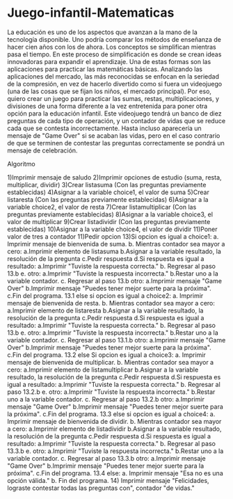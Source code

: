 
# Juego-infantil-Matematicas

La educación es uno de los aspectos que avanzan a la mano de la tecnología disponible. Uno podría comparar los métodos de enseñanza de hacer cien años con los de ahora. Los conceptos se simplifican mientras pasa el tiempo. En este proceso de simplificación es donde se crean ideas innovadoras para expandir el aprendizaje. Una de estas formas son las aplicaciones para practicar las matemáticas básicas. Analizando las aplicaciones del mercado, las más reconocidas se enfocan en la seriedad de la compresión, en vez de hacerlo divertido como si fuera un videojuego (una de las cosas que se fijan los niños, el mercado principal). Por eso, quiero crear un juego para practicar las sumas, restas, multiplicaciones, y divisiones de una forma diferente a la vez entretenida para poner otra opción para la educación infantil. Este videojuego tendrá un banco de diez preguntas de cada tipo de operación, y un contador de vidas que se reduce cada que se contesta incorrectamente. Hasta incluso aparecería un mensaje de "Game Over" si se acaban las vidas, pero en el caso contrario de que se terminen de contestar las preguntas correctamente se pondrá un mensaje de celebración.

Algoritmo

1)Imprimir mensaje de saludo
2)Imprimir opciones de estudio (suma, resta, multiplicar, dividir)
3)Crear listasuma (Con las preguntas previamente establecidas)
4)Asignar a la variable choice1, el valor de suma
5)Crear listaresta (Con las preguntas previamente establecidas)
6)Asignar a la variable choice2, el valor de resta
7)Crear listamultiplicar (Con las preguntas previamente establecidas)
8)Asignar a la variable choice3, el valor de multiplicar
9)Crear listadividir (Con las preguntas previamente establecidas)
10)Asignar a la variable choice4, el valor de dividir
11)Poner valor de tres a contador
11)Pedir opcion
13)Si opcion es igual a choice1:
      a. Imprimir mensaje de bienvenida de suma.
      b. Mientras contador sea mayor a cero:
            a.Imprimir elemento de listasuma
            b.Asignar a la variable resultado, la resolución de la pregunta
            c.Pedir respuesta
            d.Si respuesta es igual a resultado:
                       a.Imprimir "Tuviste la respuesta correcta."
                       b. Regresar al paso 13.b
             e. otro:
                       a.Imprimir "Tuviste la respuesta incorrecta."
                       b.Restar uno a la variable contador.
                        c. Regresar al paso 13.b
        otro:
                a.Imprimir mensaje "Game Over"
                b.Imprimir mensaje "Puedes tener mejor suerte para la próxima".
                c.Fin del programa.
13.1 else si opcion es igual a choice2:
      a. Imprimir mensaje de bienvenida de resta.
      b. Mientras contador sea mayor a cero:
            a.Imprimir elemento de listaresta
            b.Asignar a la variable resultado, la resolución de la pregunta
            c.Pedir respuesta
            d.Si respuesta es igual a resultado:
                       a.Imprimir "Tuviste la respuesta correcta."
                       b. Regresar al paso 13.b
             e. otro:
                       a.Imprimir "Tuviste la respuesta incorrecta."
                       b.Restar uno a la variable contador.
                        c. Regresar al paso 13.1.b
        otro:
                a.Imprimir mensaje "Game Over"
                b.Imprimir mensaje "Puedes tener mejor suerte para la próxima".
                c.Fin del programa.
13.2 else Si opcion es igual a choice3:
      a. Imprimir mensaje de bienvenida de multiplicar.
      b. Mientras contador sea mayor a cero:
            a.Imprimir elemento de listamultiplicar
            b.Asignar a la variable resultado, la resolución de la pregunta
            c.Pedir respuesta
            d.Si respuesta es igual a resultado:
                       a.Imprimir "Tuviste la respuesta correcta."
                       b. Regresar al paso 13.2.b
             e. otro:
                       a.Imprimir "Tuviste la respuesta incorrecta."
                       b.Restar uno a la variable contador.
                        c. Regresar al paso 13.2.b
        otro:
                a.Imprimir mensaje "Game Over"
                b.Imprimir mensaje "Puedes tener mejor suerte para la próxima".
                c.Fin del programa.
13.3 else si opcion es igual a choice4:
      a. Imprimir mensaje de bienvenida de dividir.
      b. Mientras contador sea mayor a cero:
            a.Imprimir elemento de listadividir
            b.Asignar a la variable resultado, la resolución de la pregunta
            c.Pedir respuesta
            d.Si respuesta es igual a resultado:
                       a.Imprimir "Tuviste la respuesta correcta."
                       b. Regresar al paso 13.3.b
             e. otro:
                       a.Imprimir "Tuviste la respuesta incorrecta."
                       b.Restar uno a la variable contador.
                        c. Regresar al paso 13.3.b
        otro:
                a.Imprimir mensaje "Game Over"
                b.Imprimir mensaje "Puedes tener mejor suerte para la próxima".
                c.Fin del programa.
13.4 else:
               a. Imprimir mensaje "Esa no es una opción válida."
               b. Fin del programa.
14) Imprimir mensaje "Felicidades, lograste contestar todas las preguntas con", contador "de vidas." 

